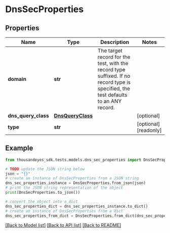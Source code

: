 # DnsSecProperties


## Properties

Name | Type | Description | Notes
------------ | ------------- | ------------- | -------------
**domain** | **str** | The target record for the test, with the record type suffixed. If no record type is specified, the test defaults to an ANY record. | 
**dns_query_class** | [**DnsQueryClass**](DnsQueryClass.md) |  | [optional] 
**type** | **str** |  | [optional] [readonly] 

## Example

```python
from thousandeyes_sdk.tests.models.dns_sec_properties import DnsSecProperties

# TODO update the JSON string below
json = "{}"
# create an instance of DnsSecProperties from a JSON string
dns_sec_properties_instance = DnsSecProperties.from_json(json)
# print the JSON string representation of the object
print(DnsSecProperties.to_json())

# convert the object into a dict
dns_sec_properties_dict = dns_sec_properties_instance.to_dict()
# create an instance of DnsSecProperties from a dict
dns_sec_properties_from_dict = DnsSecProperties.from_dict(dns_sec_properties_dict)
```
[[Back to Model list]](../README.md#documentation-for-models) [[Back to API list]](../README.md#documentation-for-api-endpoints) [[Back to README]](../README.md)


